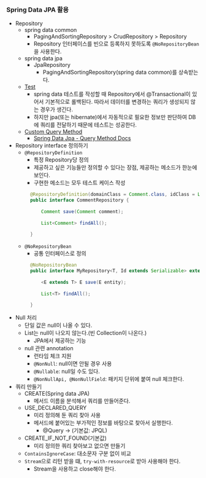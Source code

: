 ### Spring Data JPA 활용

- Repository
    - spring data common
        - PagingAndSortingRepository > CrudRepository > Repository
        - Repository 인터페이스를 빈으로 등록하지 못하도록 `@NoRepositoryBean`을 사용한다.
    - spring data jpa
        - JpaRepository
            - PagingAndSortingRepository(spring data common)를 상속받는다.
    - [Test](./src/test/java/me/whiteship/jpaspringdata/PostRepositoryTest.java)
        - spring data 테스트를 작성할 때 Repository에서 @Transactional이 있어서 기본적으로 롤백된다. 따라서 데이터를 변경하는 쿼리가 생성되지 않는 경우가 생긴다.
        - 하지만 jpa(또는 hibernate)에서 자동적으로 필요한 정보만 판단하여 DB에 쿼리를 전달하기 때문에 테스트는 성공한다.
    - [Custom Query Method](./src/main/java/me/whiteship/jpaspringdata/PostRepository.java)
        - [Spring Data Jpa - Query Method Docs](https://docs.spring.io/spring-data/jpa/docs/current/reference/html/#jpa.query-methods)
- Repository interface 정의하기
    - `@RepositoryDefinition`
        - 특정 Repository당 정의
        - 제공하고 싶은 기능들만 정의할 수 있다는 장점, 제공하는 메소드가 한눈에 보인다.
        - 구현한 메소드는 모두 테스트 케이스 작성
        ```java
          @RepositoryDefinition(domainClass = Comment.class, idClass = Long.class)
          public interface CommentRepository {
          
              Comment save(Comment comment);
          
              List<Comment> findAll();
          
          }
        ```
    - `@NoRepositoryBean`
        - 공통 인터페이스로 정의
        ```java
          @NoRepositoryBean
          public interface MyRepository<T, Id extends Serializable> extends Repository<T, Id> {
          
              <E extends T> E save(E entity);
          
              List<T> findAll();
          
          }
        ```
- Null 처리
    - 단일 값은 null이 나올 수 있다.
    - List는 null이 나오지 않는다.(빈 Collection이 나온다.)
        - JPA에서 제공하는 기능
    - null 관련 annotation
        - 런타임 체크 지원
        - `@NonNull`: null이면 안될 경우 사용
        - `@Nullable`: null일 수도 있다.
        - `@NonNullApi, @NonNullField`: 패키지 단위에 붙여 null 체크한다.
- 쿼리 만들기
    - CREATE(Spring data JPA)
        - 메서드 이름을 분석해서 쿼리를 만들어준다.
    - USE_DECLARED_QUERY
        - 미리 정의해 둔 쿼리 찾아 사용
        - 메서드에 붙어있는 부가적인 정보를 바탕으로 찾아서 실행한다.
            - @Query -> (기본값: JPQL)
    - CREATE_IF_NOT_FOUND(기본값)
        - 미리 정의한 쿼리 찾아보고 없으면 만들기
    - `ContainsIgnoreCase`: 대소문자 구분 없이 비교
    - `Stream`으로 리턴 받을 떄, `try-with-resource`로 받아 사용해야 한다.
        - Stream을 사용하고 close해야 한다.